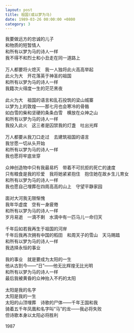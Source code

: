 ```yaml
---
layout: post
title: 祖国(或以梦为马)
date: 1989-03-26 00:00:00 +0800
category: 3
---
```


我要做远方的忠诚的儿子<br>
和物质的短暂情人<br>
和所有以梦为马的诗人一样<br>
我不得不和烈士和小丑走在同一道路上<br>
<br>
万人都要将火熄灭　我一人独将此火高高举起<br>
此火为大　开花落英于神圣的祖国<br>
和所有以梦为马的诗人一样<br>
我籍次火得度一生的茫茫黑夜<br>
<br>
此火为大　祖国的语言和乱石投筑的梁山城寨<br>
以梦为上的敦煌——那七月也会寒冷的骨骼<br>
如白雪的柴和坚硬的条条白雪　横放在众神之山<br>
和所有以梦为马的诗人一样<br>
我投入此火　这三者是囚禁我的灯盏　吐出光辉<br>
<br>
万人都要从我刀口走过　去建筑祖国的语言<br>
我甘愿一切从头开始<br>
和所有以梦为马的诗人一样<br>
我也愿将牢底坐穿<br>
<br>
众神创造物中只有我最易朽　带着不可抗拒的死亡的速度<br>
只有粮食是我的珍爱　我将她紧紧抱住　抱住她在故乡生儿育女<br>
和所有以梦为马的诗人一样<br>
我也愿自己埋葬在四周高高的山上　守望平静家园<br>
<br>
面对大河我无限惭愧<br>
我年华虚度　空有一身疲倦<br>
和所有以梦为马的诗人一样<br>
岁月易逝　一滴不剩　水滴中有一匹马儿一命归天<br>
<br>
千年后如若我再生于祖国的河岸<br>
千年后我再次拥有中国的稻田　和周天子的雪山　天马赐踏<br>
和所有以梦为马的诗人一样<br>
我选择永恒的事业<br>
<br>
我的事业　就是要成为太阳的一生<br>
他从古到今——“日”——他无比辉煌无比光明<br>
和所有以梦为马的诗人一样<br>
最后我被黄昏的众神抬入不朽的太阳<br>
<br>
太阳是我的名字<br>
太阳是我的一生<br>
太阳的山顶埋葬　诗歌的尸体——千年王国和我<br>
骑着五千年凤凰和名字叫“马”的龙——我必将失败<br>
但诗歌本身以太阳必将胜利<br>
<br>
1987